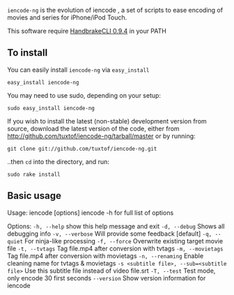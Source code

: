 `iencode-ng` is the evolution of iencode , a set of scripts to ease encoding of movies and series for iPhone/iPod Touch.

This software require [HandbrakeCLI 0.9.4][handbrakecli] in your PATH

## To install

You can easily install `iencode-ng` via `easy_install`

    easy_install iencode-ng

You may need to use sudo, depending on your setup:

    sudo easy_install iencode-ng

If you wish to install the latest (non-stable) development version from source, download the latest version of the code, either from <http://github.com/tuxtof/iencode-ng/tarball/master> or by running:

	git clone git://github.com/tuxtof/iencode-ng.git

..then `cd` into the directory, and run:

	sudo rake install

## Basic usage

Usage: iencode [options] <path to moviefile>
iencode -h for full list of options

Options:
  `-h, --help`            show this help message and exit
  `-d, --debug`           Shows all debugging info
  `-v, --verbose`         Will provide some feedback [default]
  `-q, --quiet`           For ninja-like processing
  `-f, --force`           Overwrite existing target movie file
  `-t, --tvtags`          Tag file.mp4 after conversion with tvtags
  `-m, --movietags`       Tag file.mp4 after conversion with movietags
  `-n, --renaming`       Enable cleaning name for tvtags & movietags
  `-s <subtitle file>, --sub=<subtitle file>`
                        Use this subtitle file instead of video file.srt
  `-T, --test`            Test mode, only encode 30 first seconds
  `--version`             Show  version information for iencode


[handbrakecli]: http://handbrake.fr/downloads.php